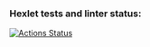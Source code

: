 ### Hexlet tests and linter status:
[![Actions Status](https://github.com/alexander-lozovsky/java-project-71/actions/workflows/hexlet-check.yml/badge.svg)](https://github.com/alexander-lozovsky/java-project-71/actions)